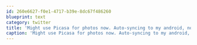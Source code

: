 ```yaml
---
id: 260e6627-f0e1-4717-b39e-8dc67f486260
blueprint: text
category: twitter
title: 'Might use Picasa for photos now. Auto-syncing to my android, none of the issues with Flickr and Facebook. Photogs, what say you?'
caption: 'Might use Picasa for photos now. Auto-syncing to my android, none of the issues with Flickr and Facebook. Photogs, what say you?'
---
```

